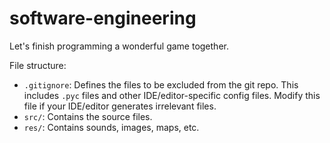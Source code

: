 # software-engineering
Let's finish programming a wonderful game together.

File structure:

- `.gitignore`: Defines the files to be excluded from the git repo. This includes `.pyc` files and other IDE/editor-specific config files. Modify this file if your IDE/editor generates irrelevant files.
- `src/`: Contains the source files.
- `res/`: Contains sounds, images, maps, etc.